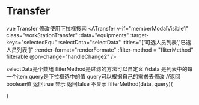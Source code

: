 # Transfer
vue Transfer 修改使用下拉框搜索
<ATransfer
              v-if="memberModalVisible1"
              class="workStationTransfer"
              :data="equipments"
              :target-keys="selectedEqu"
              :selectData="selectData"
              :titles="['可选人员列表','已选人员列表']"
              :render-format="renderFormate"
              :filter-method = "fliterMethod"
              filterable
              @on-change="handleChange2"
            />

selectData是个数组
fliterMethod是过滤的方法可以自定义
//data 是列表中的每一个item query是下拉框选中的值 query可以根据自己的需求去修改
//返回boolean值 返回true 显示 返回false 不显示
filterMethod(data, query){
  
}
